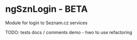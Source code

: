 ngSznLogin - BETA
==========

Module for login to Seznam.cz services

TODO:
tests
docs / comments
demo - hwo to use
refactoring
